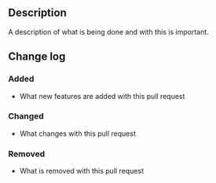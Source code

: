 ## Description
A description of what is being done and with this is important.

## Change log
### Added
- What new features are added with this pull request

### Changed
- What changes with this pull request

### Removed
- What is removed with this pull request
